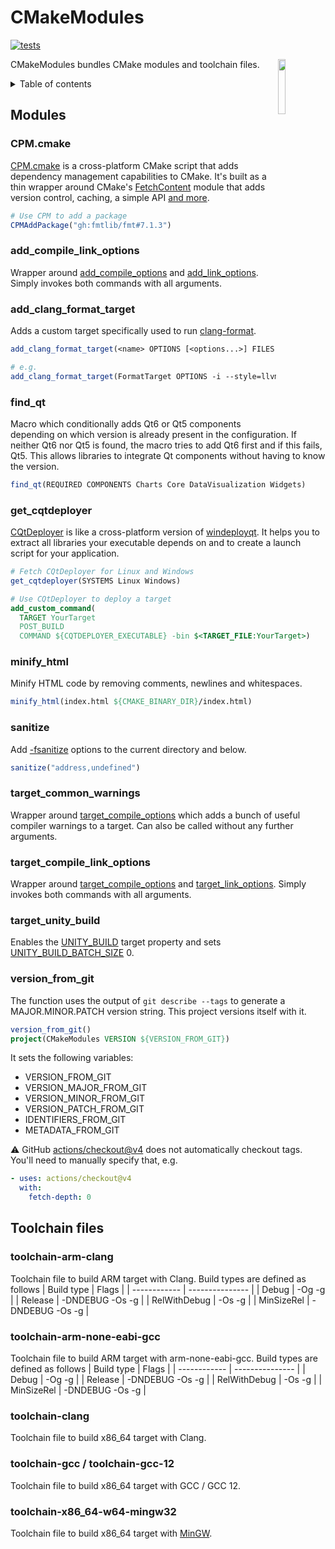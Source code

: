 # CMakeModules

[![tests](https://github.com/ZIMO-Elektronik/CMakeModules/actions/workflows/tests.yml/badge.svg)](https://github.com/ZIMO-Elektronik/CMakeModules/actions/workflows/tests.yml)

<img src="data/images/logo.png" width="15%" align="right"/>

CMakeModules bundles CMake modules and toolchain files.

<details>
  <summary>Table of contents</summary>
  <ol>
    <li><a href="#modules">Modules</a></li>
      <ul>
        <li><a href="#cpmcmake">CPM.cmake</a></li>
        <li><a href="#add_compile_link_options">add_compile_link_options</a></li>
        <li><a href="#add_clang_format_target">add_clang_format_target</a></li>
        <li><a href="#find_qt">find_qt</a></li>
        <li><a href="#get_cqtdeployer">get_cqtdeployer</a></li>
        <li><a href="#minify_html">minify_html</a></li>
        <li><a href="#sanitize">sanitize</a></li>
        <li><a href="#target_common_warnings">target_common_warnings</a></li>
        <li><a href="#target_compile_link_options">target_compile_link_options</a></li>
        <li><a href="#target_unity_build">target_unity_build</a></li>
        <li><a href="#version_from_git">version_from_git</a></li>
      </ul>
    <li><a href="#toolchain-files">Toolchain files</a></li>
      <ul>
        <li><a href="#toolchain-arm-clang">toolchain-arm-clang</a></li>
        <li><a href="#toolchain-arm-none-eabi-gcc">toolchain-arm-none-eabi-gcc</a></li>
        <li><a href="#toolchain-clang">toolchain-clang</a></li>
        <li><a href="#toolchain-gcc--toolchain-gcc-12">toolchain-gcc--toolchain-gcc-12</a></li>
        <li><a href="#toolchain-x86_64-w64-mingw32">toolchain-x86_64-w64-mingw32</a></li>
      </ul>
  </ol>
</details>

## Modules
### CPM.cmake
[CPM.cmake](https://github.com/cpm-cmake/CPM.cmake) is a cross-platform CMake script that adds dependency management capabilities to CMake. It's built as a thin wrapper around CMake's [FetchContent](https://cmake.org/cmake/help/latest/module/FetchContent.html) module that adds version control, caching, a simple API [and more](https://github.com/cpm-cmake/CPM.cmake#comparison-to-pure-fetchcontent--externalproject).
```cmake
# Use CPM to add a package
CPMAddPackage("gh:fmtlib/fmt#7.1.3")
```

### add_compile_link_options
Wrapper around [add_compile_options](https://cmake.org/cmake/help/latest/command/add_compile_options.html) and [add_link_options](https://cmake.org/cmake/help/latest/command/add_link_options.html). Simply invokes both commands with all arguments.

### add_clang_format_target
Adds a custom target specifically used to run [clang-format](https://clang.llvm.org/docs/ClangFormat.html).
```cmake
add_clang_format_target(<name> OPTIONS [<options...>] FILES [<files...>])

# e.g.
add_clang_format_target(FormatTarget OPTIONS -i --style=llvm FILES main.cpp func.cpp)
```

### find_qt
Macro which conditionally adds Qt6 or Qt5 components depending on which version is already present in the configuration. If neither Qt6 nor Qt5 is found, the macro tries to add Qt6 first and if this fails, Qt5. This allows libraries to integrate Qt components without having to know the version.
```cmake
find_qt(REQUIRED COMPONENTS Charts Core DataVisualization Widgets)
```

### get_cqtdeployer
[CQtDeployer](https://github.com/QuasarApp/CQtDeployer) is like a cross-platform version of [windeployqt](https://doc.qt.io/qt-6/windows-deployment.html). It helps you to extract all libraries your executable depends on and to create a launch script for your application.
```cmake
# Fetch CQtDeployer for Linux and Windows
get_cqtdeployer(SYSTEMS Linux Windows)

# Use CQtDeployer to deploy a target
add_custom_command(
  TARGET YourTarget
  POST_BUILD
  COMMAND ${CQTDEPLOYER_EXECUTABLE} -bin $<TARGET_FILE:YourTarget>)
```

### minify_html
Minify HTML code by removing comments, newlines and whitespaces.
```cmake
minify_html(index.html ${CMAKE_BINARY_DIR}/index.html)
```

### sanitize
Add [-fsanitize](https://gcc.gnu.org/onlinedocs/gcc/Instrumentation-Options.html) options to the current directory and below.
```cmake
sanitize("address,undefined")
```

### target_common_warnings
Wrapper around [target_compile_options](https://cmake.org/cmake/help/latest/command/target_compile_options.html) which adds a bunch of useful compiler warnings to a target. Can also be called without any further arguments.

### target_compile_link_options
Wrapper around [target_compile_options](https://cmake.org/cmake/help/latest/command/target_compile_options.html) and [target_link_options](https://cmake.org/cmake/help/latest/command/target_link_options.html). Simply invokes both commands with all arguments.

### target_unity_build
Enables the [UNITY_BUILD](https://cmake.org/cmake/help/latest/prop_tgt/UNITY_BUILD.html) target property and sets [UNITY_BUILD_BATCH_SIZE](https://cmake.org/cmake/help/latest/prop_tgt/UNITY_BUILD_BATCH_SIZE.html#prop_tgt:UNITY_BUILD_BATCH_SIZE) 0.

### version_from_git
The function uses the output of `git describe --tags` to generate a MAJOR.MINOR.PATCH version string. This project versions itself with it.
```cmake
version_from_git()
project(CMakeModules VERSION ${VERSION_FROM_GIT})
```

It sets the following variables:
- VERSION_FROM_GIT
- VERSION_MAJOR_FROM_GIT
- VERSION_MINOR_FROM_GIT
- VERSION_PATCH_FROM_GIT
- IDENTIFIERS_FROM_GIT
- METADATA_FROM_GIT

:warning: GitHub [actions/checkout@v4](https://github.com/actions/checkout) does not automatically checkout tags. You'll need to manually specify that, e.g.
```yml
- uses: actions/checkout@v4
  with:
    fetch-depth: 0
```

## Toolchain files
### toolchain-arm-clang
Toolchain file to build ARM target with Clang. Build types are defined as follows
| Build type   | Flags           |
| ------------ | --------------- |
| Debug        | -Og -g          |
| Release      | -DNDEBUG -Os -g |
| RelWithDebug | -Os -g          |
| MinSizeRel   | -DNDEBUG -Os -g |

### toolchain-arm-none-eabi-gcc
Toolchain file to build ARM target with arm-none-eabi-gcc. Build types are defined as follows
| Build type   | Flags           |
| ------------ | --------------- |
| Debug        | -Og -g          |
| Release      | -DNDEBUG -Os -g |
| RelWithDebug | -Os -g          |
| MinSizeRel   | -DNDEBUG -Os -g |

### toolchain-clang
Toolchain file to build x86_64 target with Clang.

### toolchain-gcc / toolchain-gcc-12
Toolchain file to build x86_64 target with GCC / GCC 12.

### toolchain-x86_64-w64-mingw32
Toolchain file to build x86_64 target with [MinGW](https://www.mingw-w64.org/).